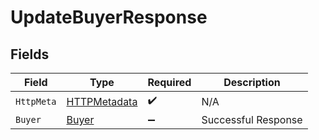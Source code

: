 # UpdateBuyerResponse


## Fields

| Field                                                   | Type                                                    | Required                                                | Description                                             |
| ------------------------------------------------------- | ------------------------------------------------------- | ------------------------------------------------------- | ------------------------------------------------------- |
| `HttpMeta`                                              | [HTTPMetadata](../../Models/Components/HTTPMetadata.md) | :heavy_check_mark:                                      | N/A                                                     |
| `Buyer`                                                 | [Buyer](../../Models/Components/Buyer.md)               | :heavy_minus_sign:                                      | Successful Response                                     |